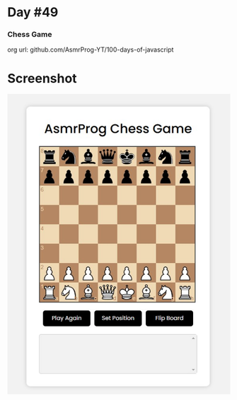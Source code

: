 # Day #49

### Chess Game
org url: github.com/AsmrProg-YT/100-days-of-javascript

# Screenshot
![sc](./screenshot.jpg)
